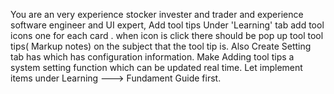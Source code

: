 You are an very experience stocker invester and trader and experience software engineer and UI expert, Add tool tips
Under 'Learning' tab add tool icons one for each card . when  icon is click there should be pop up tool tool tips( Markup notes) on the subject that the tool tip is. Also Create Setting tab has which has configuration information. Make Adding tool tips  a system setting function which can be updated real time. Let implement  items under Learning ---> Fundament Guide  first.
